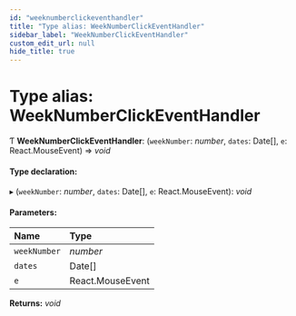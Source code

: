 ```yaml
---
id: "weeknumberclickeventhandler"
title: "Type alias: WeekNumberClickEventHandler"
sidebar_label: "WeekNumberClickEventHandler"
custom_edit_url: null
hide_title: true
---
```


# Type alias: WeekNumberClickEventHandler

Ƭ **WeekNumberClickEventHandler**: (`weekNumber`: *number*, `dates`: Date[], `e`: React.MouseEvent) => *void*

#### Type declaration:

▸ (`weekNumber`: *number*, `dates`: Date[], `e`: React.MouseEvent): *void*

#### Parameters:

Name | Type |
:------ | :------ |
`weekNumber` | *number* |
`dates` | Date[] |
`e` | React.MouseEvent |

**Returns:** *void*

